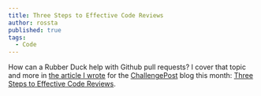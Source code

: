 ```yaml
---
title: Three Steps to Effective Code Reviews
author: rossta
published: true
tags:
  - Code
---
```


How can a Rubber Duck help with Github pull requests? I cover that topic and more in [the article I wrote](http://blog.challengepost.com/post/77811098097/three-steps-to-effective-code-reviews) for the [ChallengePost](http://challengepost.com) blog this month: [Three Steps to Effective Code Reviews](http://blog.challengepost.com/post/77811098097/three-steps-to-effective-code-reviews).
